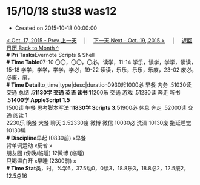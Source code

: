 # 15/10/18 stu38 was12

* Created on 2015-10-18 00:00:00

[&lt; Oct. 17, 2015 - Prev 上一天](d17.md)     \|     [下一天 Next - Oct. 19, 2015 &gt;](d19.md)     \|     [返回月历 Back to Month ^](index.md)   
**\# Pri Tasks**Evernote Scripts & Shell  
**\# Time Table**07-10 〇〇，〇〇，〇必，读学，11-14 学乐，读学，学学，读读，15-18 学学，学学，学学，学必，19-22 读读，乐乐，乐乐，乐废，23-02 废必，必废，废。  
**\# Time Detail**to\_time\|type\|desc\|duration0930起1000必 早餐 内务 .51030读 交通 总结 .5**1130学 交通 英语 读书 1**1200乐 交通 游戏 .51230读 奔走 听书 .5**1400学 AppleScript 1.5**  
1500读 午餐 思考脚本写法 1**1830学 Scripts 3.5**1900必 休息 奔走 .52000读 交通 阅读 1  
2230乐 晚餐 大餐 聊天 2.52330废 微博 微信 10030必 洗澡 10130废 拖延睡觉 10130睡  
**\# Discipline**早起 \(0830前\) x早餐  
背单词运动 x反省 x  
朋友圈 \(傍晚/临睡\) 12微博 \(临睡\)  
只喝温白开 x早睡 \(2300前\) x  
**\# Time Stat**类，时，%学6，37.5动0，0读3，18.8乐3，18.8必2，12.5废2，12.5总16  
  


